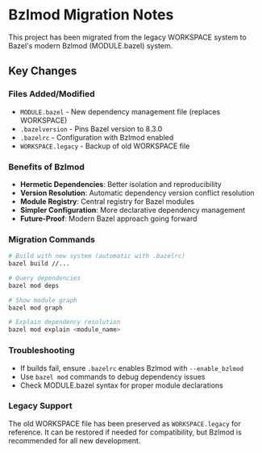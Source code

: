 # Bzlmod Migration Notes

This project has been migrated from the legacy WORKSPACE system to Bazel's modern Bzlmod (MODULE.bazel) system.

## Key Changes

### Files Added/Modified
- `MODULE.bazel` - New dependency management file (replaces WORKSPACE)
- `.bazelversion` - Pins Bazel version to 8.3.0
- `.bazelrc` - Configuration with Bzlmod enabled
- `WORKSPACE.legacy` - Backup of old WORKSPACE file

### Benefits of Bzlmod
- **Hermetic Dependencies**: Better isolation and reproducibility
- **Version Resolution**: Automatic dependency version conflict resolution
- **Module Registry**: Central registry for Bazel modules
- **Simpler Configuration**: More declarative dependency management
- **Future-Proof**: Modern Bazel approach going forward

### Migration Commands
```bash
# Build with new system (automatic with .bazelrc)
bazel build //...

# Query dependencies
bazel mod deps

# Show module graph  
bazel mod graph

# Explain dependency resolution
bazel mod explain <module_name>
```

### Troubleshooting
- If builds fail, ensure `.bazelrc` enables Bzlmod with `--enable_bzlmod`
- Use `bazel mod` commands to debug dependency issues
- Check MODULE.bazel syntax for proper module declarations

### Legacy Support
The old WORKSPACE file has been preserved as `WORKSPACE.legacy` for reference. It can be restored if needed for compatibility, but Bzlmod is recommended for all new development.